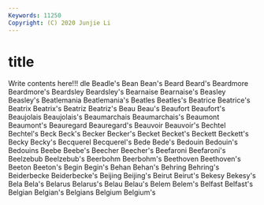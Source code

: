 ```yaml
---
Keywords: 11250
Copyright: (C) 2020 Junjie Li
---
```


# title

Write contents here!!!
dle 
Beadle's 
Bean 
Bean's 
Beard 
Beard's 
Beardmore
Beardmore's 
Beardsley 
Beardsley's 
Bearnaise 
Bearnaise's 
Beasley 
Beasley's 
Beatlemania 
Beatlemania's 
Beatles
Beatles's 
Beatrice 
Beatrice's 
Beatrix 
Beatrix's 
Beatriz 
Beatriz's 
Beau 
Beau's 
Beaufort
Beaufort's 
Beaujolais 
Beaujolais's 
Beaumarchais 
Beaumarchais's 
Beaumont 
Beaumont's 
Beauregard 
Beauregard's 
Beauvoir
Beauvoir's 
Bechtel 
Bechtel's 
Beck 
Beck's 
Becker 
Becker's 
Becket 
Becket's 
Beckett
Beckett's 
Becky 
Becky's 
Becquerel 
Becquerel's 
Bede 
Bede's 
Bedouin 
Bedouin's 
Bedouins
Beebe 
Beebe's 
Beecher 
Beecher's 
Beefaroni 
Beefaroni's 
Beelzebub 
Beelzebub's 
Beerbohm 
Beerbohm's
Beethoven 
Beethoven's 
Beeton 
Beeton's 
Begin 
Begin's 
Behan 
Behan's 
Behring 
Behring's
Beiderbecke 
Beiderbecke's 
Beijing 
Beijing's 
Beirut 
Beirut's 
Bekesy 
Bekesy's 
Bela 
Bela's
Belarus 
Belarus's 
Belau 
Belau's 
Belem 
Belem's 
Belfast 
Belfast's 
Belgian 
Belgian's
Belgians 
Belgium 
Belgium's 

